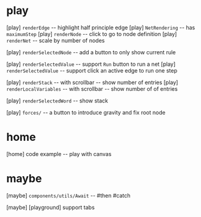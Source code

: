 # play

[play] `renderEdge` -- highlight half principle edge
[play] `NetRendering` -- has `maximumStep`
[play] `renderNode` -- click to go to node definition
[play] `renderNet` -- scale by number of nodes

[play] `renderSelectedNode` -- add a button to only show current rule

[play] `renderSelectedValue` -- support `Run` button to run a net
[play] `renderSelectedValue` -- support click an active edge to run one step

[play] `renderStack` -- with scrollbar -- show number of entries
[play] `renderLocalVariables` -- with scrollbar -- show number of of entries

[play] `renderSelectedWord` -- show stack

[play] `forces/` -- a button to introduce gravity and fix root node

# home

[home] code example -- play with canvas

# maybe

[maybe] `components/utils/Await` -- #then #catch

[maybe] [playground] support tabs
